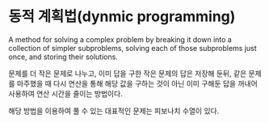 # 동적 계획법(dynmic programming)

A method for solving a complex problem by breaking it down into a collection of simpler subproblems, solving each of those subproblems just once, and storing their solutions.

문제를 더 작은 문제로 나누고, 이미 답을 구한 작은 문제의 답은 저장해 둔뒤, 같은 문제를 마주했을 때
다시 연산을 통해 해당 값을 구하는 것이 아닌
이미 구해둔 답을 꺼내어 사용하여 연산 시간을 줄이는 방법이다.

해당 방법을 이용하여 풀 수 있는 대표적인 문제는 피보나치 수열이 있다.
